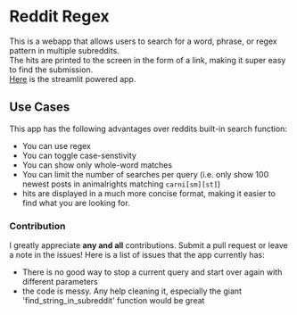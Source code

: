 # Reddit Regex
This is a webapp that allows users to search for a word, phrase, or regex pattern in multiple subreddits.  
The hits are printed to the screen in the form of a link, making it super easy to find the submission.  
[Here](https://reddit-searcher.streamlit.app/) is the streamlit powered app.  
## Use Cases
This app has the following advantages over reddits built-in search function:
* You can use regex
* You can toggle case-senstivity
* You can show only whole-word matches
* You can limit the number of searches per query (i.e. only show 100 newest posts in animalrights matching `carni[sm][st]`)
* hits are displayed in a much more concise format, making it easier to find what you are looking for.
### Contribution
I greatly appreciate **any and all** contributions.  Submit a pull request or leave a note in the issues!  Here is a list of issues that the app currently has:  
* There is no good way to stop a current query and start over again with different parameters
* the code is messy.  Any help cleaning it, especially the giant 'find_string_in_subreddit' function would be great

